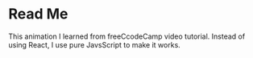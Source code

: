 <h1>Read Me</h1>
This animation I learned from freeCcodeCamp video tutorial. Instead of using React, I use pure JavsScript to make it works.
